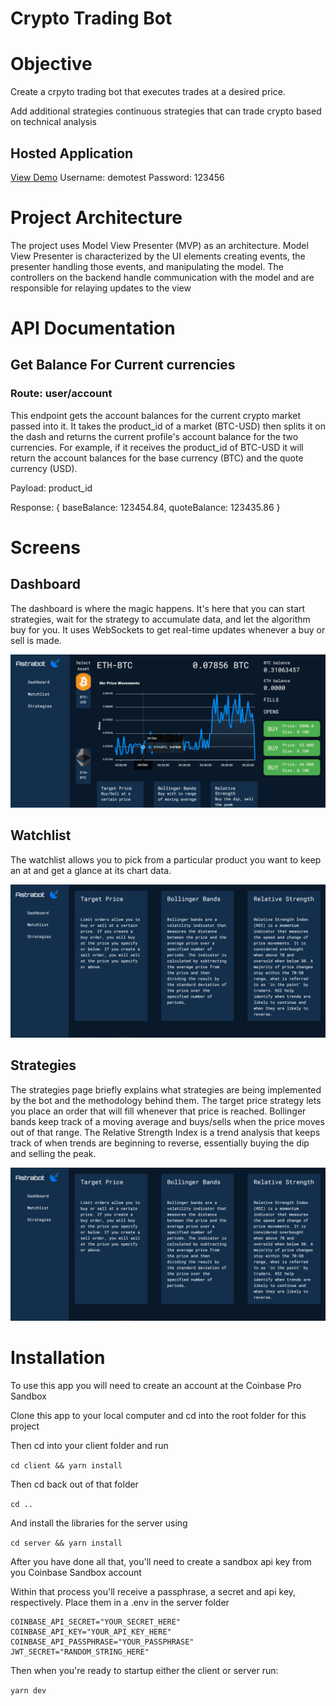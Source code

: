 # Crypto Trading Bot

# Objective

Create a crpyto trading bot that executes trades at a desired price.

Add additional strategies continuous strategies that can trade crypto based on technical analysis

## Hosted Application
[View Demo](http://astrabot.us)
 Username: demotest
 Password: 123456

# Project Architecture

The project uses Model View Presenter (MVP) as an architecture. Model View Presenter is characterized by the UI elements creating events, the presenter handling those events, and manipulating the model. The controllers on the backend handle communication with the model and are responsible for relaying updates to the view

# API Documentation

## Get Balance For Current currencies

### Route: user/account

This endpoint gets the account balances for the current crypto market passed into it. It takes the product_id of a market (BTC-USD) then splits it on the dash and returns the current profile's account balance for the two currencies. For example,  if it receives the product_id of BTC-USD it will return the account balances for the base currency (BTC) and the quote currency (USD).

Payload: product_id

Response: { baseBalance: 123454.84, quoteBalance: 123435.86 }

# Screens

## Dashboard

The dashboard is where the magic happens. It's here that you can start strategies, wait for the strategy to accumulate data, and let the algorithm buy for you. It uses WebSockets to get real-time updates whenever a buy or sell is made.

![Dashboard](./screenshots/dashboard.png)

## Watchlist

The watchlist allows you to pick from a particular product you want to keep an at and get a glance at its chart data.

![watchlist](./screenshots/strategies.png)

## Strategies

The strategies page briefly explains what strategies are being implemented by the bot and the methodology behind them. The target price strategy lets you place an order that will fill whenever that price is reached. Bollinger bands keep track of a moving average and buys/sells when the price moves out of that range. The Relative Strength Index is a trend analysis that keeps track of when trends are beginning to reverse, essentially buying the dip and selling the peak.

![watchlist](./screenshots/strategies.png)


# Installation

To use this app you will need to create an account at the Coinbase Pro Sandbox



Clone this app to your local computer and cd into the root folder for this project

Then cd into your client folder and run

`cd client && yarn install`

Then cd back out of that folder

`cd ..`

And install the libraries for the server using

`cd server && yarn install`

After you have done all that, you'll need to create a sandbox api key from you Coinbase Sandbox account

Within that process you'll receive a passphrase, a secret and api key, respectively. Place them in a .env in the server folder

```text
COINBASE_API_SECRET="YOUR_SECRET_HERE"
COINBASE_API_KEY="YOUR_API_KEY_HERE"
COINBASE_API_PASSPHRASE="YOUR_PASSPHRASE"
JWT_SECRET="RANDOM_STRING_HERE"
```

Then when you're ready to startup either the client or server run:

`yarn dev`

